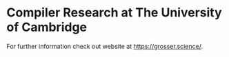 # Compiler Research at The University of Cambridge

For further information check out website at https://grosser.science/.
